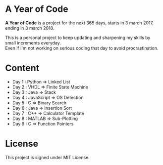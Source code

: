 # A Year of Code

**A Year of Code** is a project for the next 365 days, starts in 3 march 2017, ending in 3 march 2018.

This is a personal project to keep updating and sharpening my skills by small increments everyday. <br/>
Even if I'm not working on serious coding that day to avoid procrastination.

# Content

- Day 1 : Python         =>  Linked List
- Day 2 : VHDL           =>  Finite State Machine
- Day 3 : Java           =>  Stack
- Day 4 : JavaScript     =>  OS Detection 
- Day 5 : C              =>  Binary Search
- Day 6 : Java           =>  Insertion Sort
- Day 7 : C++            =>  Calculator Template
- Day 8 : MATLAB         =>  Sub-Plotting 
- Day 9 : C              =>  Function Pointers 

# License

This project is signed under MIT License.
